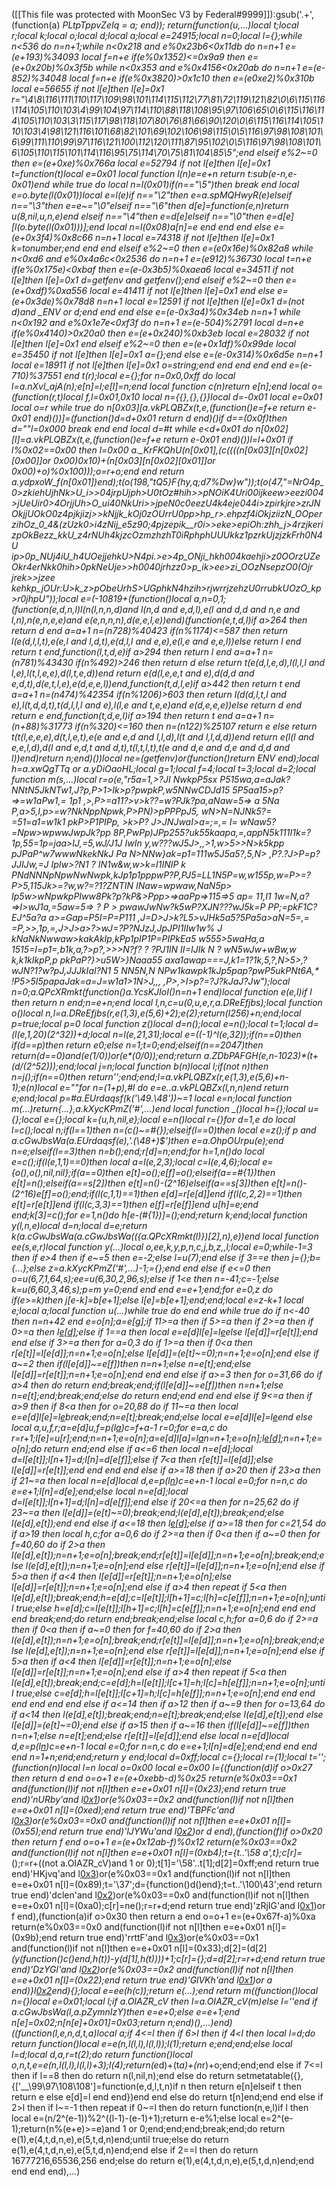 ([[This file was protected with MoonSec V3 by Federal#9999]]):gsub('.+', (function(a) _PLtpTppvZeIq = a; end)); return(function(u,...)local t;local r;local k;local o;local d;local a;local e=24915;local n=0;local l={};while n<536 do n=n+1;while n<0x218 and e%0x23b6<0x11db do n=n+1 e=(e+193)%34093 local f=n+e if(e%0x1352)<=0x9a9 then e=(e+0x20b)%0x3f5b while n<0x353 and e%0x4156<0x20ab do n=n+1 e=(e-852)%34048 local f=n+e if(e%0x3820)>0x1c10 then e=(e*0xe2)%0x310b local e=56655 if not l[e]then l[e]=0x1 r="\4\8\116\111\110\117\109\98\101\114\115\112\77\81\72\119\121\82\0\6\115\116\114\105\110\103\4\99\104\97\114\110\88\118\108\95\97\106\65\0\6\115\116\114\105\110\103\3\115\117\98\118\107\80\76\81\66\90\120\0\6\115\116\114\105\110\103\4\98\121\116\101\68\82\101\69\102\106\98\115\0\5\116\97\98\108\101\6\99\111\110\99\97\116\121\100\112\120\111\87\95\102\0\5\116\97\98\108\101\6\105\110\115\101\114\116\95\75\114\70\75\81\104\85\5";end elseif e%2~=0 then e=(e+0xe)%0x766a local e=52794 if not l[e]then l[e]=0x1 t=function(t)local e=0x01 local function l(n)e=e+n return t:sub(e-n,e-0x01)end while true do local n=l(0x01)if(n=="\5")then break end local e=o.byte(l(0x01))local e=l(e)if n=="\2"then e=a.spMQHwyR(e)elseif n=="\3"then e=e~="\0"elseif n=="\6"then d[e]=function(e,n)return u(8,nil,u,n,e)end elseif n=="\4"then e=d[e]elseif n=="\0"then e=d[e][l(o.byte(l(0x01)))];end local n=l(0x08)a[n]=e end end end else e=(e+0x3f4)%0x8c66 n=n+1 local e=74318 if not l[e]then l[e]=0x1 k=tonumber;end end end elseif e%2~=0 then e=(e*0x16e)%0x82a8 while n<0xd6 and e%0x4a6c<0x2536 do n=n+1 e=(e*912)%36730 local t=n+e if(e%0x175e)<0xbaf then e=(e-0x3b5)%0xaea6 local e=34511 if not l[e]then l[e]=0x1 d=getfenv and getfenv();end elseif e%2~=0 then e=(e+0xdf)%0xa556 local e=41411 if not l[e]then l[e]=0x1 end else e=(e+0x3de)%0x78d8 n=n+1 local e=12591 if not l[e]then l[e]=0x1 d=(not d)and _ENV or d;end end end else e=(e-0x3a4)%0x34eb n=n+1 while n<0x192 and e%0x1e7e<0xf3f do n=n+1 e=(e-504)%2791 local d=n+e if(e%0x4140)>0x20a0 then e=(e+0x240)%0xb3eb local e=28032 if not l[e]then l[e]=0x1 end elseif e%2~=0 then e=(e+0x1df)%0x99de local e=35450 if not l[e]then l[e]=0x1 a={};end else e=(e-0x314)%0x6d5e n=n+1 local e=18911 if not l[e]then l[e]=0x1 o=string;end end end end end e=(e-710)%37551 end t(r);local e={};for n=0x0,0xff do local l=a.nXvl_ajA(n);e[n]=l;e[l]=n;end local function c(n)return e[n];end local o=(function(r,t)local f,l=0x01,0x10 local n={{},{},{}}local d=-0x01 local e=0x01 local o=r while true do n[0x03][a.vkPLQBZx(t,e,(function()e=f+e return e-0x01 end)())]=(function()d=d+0x01 return d end)()if d==(0x0f)then d=""l=0x000 break end end local d=#t while e<d+0x01 do n[0x02][l]=a.vkPLQBZx(t,e,(function()e=f+e return e-0x01 end)())l=l+0x01 if l%0x02==0x00 then l=0x00 a._KrFKQhU(n[0x01],(c((((n[0x03][n[0x02][0x00]]or 0x00)*0x10)+(n[0x03][n[0x02][0x01]]or 0x00)+o)%0x100)));o=r+o;end end return a.ydpxoW_f(n[0x01])end);t(o(198,"tQ5}F{hy,q;d7%Dw}w"));t(o(47,"=NrO4p_0>zkiehUjhNk>U_i>>04jrpUjph>U0tOz#hih>>pNOiK4Uri00ijkeew>eezi004>jUeUir0>4OrjjUh>O_ui40NkUri>>jpeN0c0eezU4k4eje044i>zpirkjre>zrJNOkjjUOkO0z4pjkjizj>>_kNjjk_kOj0zOUrrU0pp>hp_r>.ehpzf4iOkjziizN_OOperzihOz_0_4&(zUzk0>i4zNij_e5z90;4pjzepik__r0i>>eke>epiOh:zhh_j>4rzjkeri zpOkBezz_kkU_z4rNUh4kjzcOzmzhzhT0iRphphUUUkkz1pzrkUjzjzkFrh0N4U ip>0p_NUj4iU_h4UOejjehkU>N4pi.>_e_>4p_ONji_hkh004kaehji>z0OOrzUZeOkr4erNkk0hih>0pkNeUje>>h0040jrhzz0_>p_ik>ee>zi_OOzNsepzO0(Ojr jrek>>jzee kehkp_jOUr:U>k_z>pObeUrhS>UGphkN4hzih>rjwrrjzehzU0rrubkUOzO_kp>r0jhpU"));local e=(-10819+(function()local a,n=0,1;(function(e,d,n,l)l(n(l,n,n,d)and l(n,d and e,d,l),e(l and d,d and n,e and l,n),n(e,n,e,e)and e(e,n,n,n),d(e,e,l,e))end)(function(e,t,d,l)if a>264 then return d end a=a+1 n=(n*728)%40423 if(n%1174)<=587 then return l(e(d,l,l,t),e(e,l and l,d,t),e(d,l,l and e,e),e(l,e and e,e,l))else return l end return t end,function(l,t,d,e)if a>294 then return l end a=a+1 n=(n*781)%43430 if(n%492)>246 then return d else return t(e(d,l,e,d),l(l,l,l and l,e),l(t,l,e,e),d(l,t,e,d))end return e(d(l,e,e,t and e),d(d,d and e,d,t),d(e,t,l,e),e(d,e,e,l))end,function(t,d,l,e)if a>442 then return t end a=a+1 n=(n*474)%42354 if(n%1206)>603 then return l(d(d,l,t,l and e),l(t,d,d,t),t(d,l,l,l and e),l(l,e and t,e,e)and e(d,e,e,e))else return d end return e end,function(t,d,e,l)if a>194 then return t end a=a+1 n=(n+88)%31773 if(n%320)<=160 then n=(n*122)%25107 return e else return t(t(l,e,e,e),d(t,l,e,t),e(e and e,d and l,l,d),l(t and l,l,d,d))end return e(l(l and e,e,l,d),d(l and e,d,t and d,t),t(l,t,l,t),t(e and d,e and d,e and d,d and l))end)return n;end)())local ne=(getfenv)or(function()return _ENV end);local h=a._xwQgTTq or a.yDiOaoHL;local g=1;local f=4;local t=3;local d=2;local function m(s,...)local r=o(e,"r5a=1,>?JI NwkpP5sx _P515wa,a=aJak?  NNtN5JkNTw1,J?p,P>1>Ik>p?pwpkP,w5NNwCDJd15 5P5aa15>p?=>=w1aPw1,= 1p1 ,>,P>=a11?>v>k??=w?PJk?pa,aNaw=5=> a 5Na P,a>5,I,p>=w?NkNppNpwk,P>PN)>pPPPpJ5, wN>N=NJNk5?= =51=a1=w1k1 pkP>P1PIPp, >k>P? J>JNJwaI>a=;=,= I= wNaw5?=Npw>wpwwJwpJk?pp 8P,PwPp)JPp255?uk55kaapa,=,appN5k111I1k=?1p,55=1p=jaa>IJ,=5,wJ/J1J IwIn y,w???wJ5J>,,>1,w>5>>N>k5kpp pJPaP^w7wwwNkekNkJ Pa N>NNw}ak=p1=111w5J5a5?,5,N> ,P?.?J>P=p?JJIJw,=J IpIw>?N1 ? IN1w&w,w>k=I1INIP k PNdNNNpNpwNwNwpk,kJp1p1pppwP?P,PJ5=LL1N5P=w,w155p,w=P>=?P>5,115Jk>=?w,w?=?1?ZNTIN INaw=wpwaw,NaN5p> Ip5w>wNpwkpPIww8Pk?p?kP&>Ppp>=>aaPp=>115_=>5 ap= 11,I1 1w=N,a?=>I>wJ1a,=5aw=5=> ? P > pwawJwNw?k5wP?XJN???wJ5k=P PP;=pkF1C?EJ^5a?a a>=Gap=P5I=P=P111 ,J=D>J>k?L5>vJHk5a5?5Pa5a>aN=5=,= =P,>>,1p,=,J>J>a>?>wJ=?P?NJzJ,JpJPI1IIw1w% J kNaNkNwwaw>kakAkIp,kPp1pIP1P=PIPkEa5 _w555>5waHa,a 1515=I=p1=,b1k,a,?>p?,>>>N?f? ? ?PJ1IN II=IJIk N ? wN5wJw+wBw,w k,k1kIkpP,p pkPaP?}>u5W>}Naaa55 axa1awap===J,k1=1?1k,5,?,N>5>,?wJN?1?w?pJ,JJJkIaI?N1 5   NN5N,N NPw1kawpk1kJp5pap?pwP5ukPNt6A,* !P5>5I5papaJak=a=J=w1a1>1N>J,,, ,P>,>I>p?=?J?kJaJ?Jw");local n=0;a.QPcXRmkt(function()a.YcsKJIoI()n=n+1 end)local function e(e,l)if l then return n end;n=e+n;end local l,n,c=u(0,u,e,r,a.DReEfjbs);local function o()local n,l=a.DReEfjbs(r,e(1,3),e(5,6)+2);e(2);return(l*256)+n;end;local p=true;local p=0 local function z()local d=n();local e=n();local t=1;local d=(l(e,1,20)*(2^32))+d;local n=l(e,21,31);local e=((-1)^l(e,32));if(n==0)then if(d==p)then return e*0;else n=1;t=0;end;elseif(n==2047)then return(d==0)and(e*(1/0))or(e*(0/0));end;return a.ZDbPAFGH(e,n-1023)*(t+(d/(2^52)));end;local j=n;local function b(n)local l;if(not n)then n=j();if(n==0)then return'';end;end;l=a.vkPLQBZx(r,e(1,3),e(5,6)+n-1);e(n)local e=""for n=(1+p),#l do e=e..a.vkPLQBZx(l,n,n)end return e;end;local p=#a.EUrdaqsf(k('\49.\48'))~=1 local e=n;local function m(...)return{...},a.kXycKPmZ('#',...)end local function _()local h={};local u={};local e={};local k={u,h,nil,e};local e=n()local r={}for d=1,e do local l=c();local n;if(l==1)then n=(c()~=#{});elseif(l==0)then local e=z();if p and a.cGwJbsWa(a.EUrdaqsf(e),'.(\48+)$')then e=a.OhpOUrpu(e);end n=e;elseif(l==3)then n=b();end;r[d]=n;end;for h=1,n()do local e=c();if(l(e,1,1)==0)then local a=l(e,2,3);local c=l(e,4,6);local e={o(),o(),nil,nil};if(a==0)then e[t]=o();e[f]=o();elseif(a==#{1})then e[t]=n();elseif(a==s[2])then e[t]=n()-(2^16)elseif(a==s[3])then e[t]=n()-(2^16)e[f]=o();end;if(l(c,1,1)==1)then e[d]=r[e[d]]end if(l(c,2,2)==1)then e[t]=r[e[t]]end if(l(c,3,3)==1)then e[f]=r[e[f]]end u[h]=e;end end;k[3]=c();for e=1,n()do h[e-(#{1})]=_();end;return k;end;local function y(l,n,e)local d=n;local d=e;return k(a.cGwJbsWa(a.cGwJbsWa(({a.QPcXRmkt(l)})[2],n),e))end local function ee(s,e,r)local function y(...)local o,ee,k,y,p,n,c,j,b,z,_,l;local e=0;while-1<e do if e>=3 then if e>4 then if e~=5 then e=-2;else l=u(7);end else if 3==e then j={};b={...};else z=a.kXycKPmZ('#',...)-1;_={};end end else if e<=0 then o=u(6,7,1,64,s);ee=u(6,30,2,96,s);else if 1<e then n=-41;c=-1;else k=u(6,60,3,46,s);p=m y=0;end end end e=e+1;end;for e=0,z do if(e>=k)then j[e-k]=b[e+1];else l[e]=b[e+1];end;end;local e=z-k+1 local e;local a;local function u(...)while true do end end while true do if n<-40 then n=n+42 end e=o[n];a=e[g];if 11>=a then if 5>=a then if 2>=a then if 0>=a then l[e[d]]();else if 1==a then local e=e[d]l[e]=l[e](h(l,e+1,c))else l[e[d]]=r[e[t]];end end else if 3>=a then for a=0,3 do if 1>=a then if 0<a then r[e[t]]=l[e[d]];n=n+1;e=o[n];else l[e[d]]=(e[t]~=0);n=n+1;e=o[n];end else if a~=2 then if(l[e[d]]~=e[f])then n=n+1;else n=e[t];end;else l[e[d]]=r[e[t]];n=n+1;e=o[n];end end end else if a>=3 then for o=31,66 do if a>4 then do return end;break;end;if(l[e[d]]~=e[f])then n=n+1;else n=e[t];end;break;end;else do return end;end end end else if 9<=a then if a>9 then if 8<a then for o=20,88 do if 11~=a then local e=e[d]l[e]=l[e](h(l,e+1,c))break;end;n=e[t];break;end;else local e=e[d]l[e]=l[e](h(l,e+1,c))end else local a,u,f,r;a=e[d]u,f=p(l[a](h(l,a+1,e[t])))c=f+a-1 r=0;for e=a,c do r=r+1;l[e]=u[r];end;n=n+1;e=o[n];a=e[d]l[a]=l[a](h(l,a+1,c))n=n+1;e=o[n];l[e[d]]();n=n+1;e=o[n];do return end;end else if a<=6 then local n=e[d];local d=l[e[t]];l[n+1]=d;l[n]=d[e[f]];else if 7<a then r[e[t]]=l[e[d]];else l[e[d]]=r[e[t]];end end end end else if a>=18 then if a>20 then if 23>a then if 21~=a then local n=e[d]local d,e=p(l[n](h(l,n+1,e[t])))c=e+n-1 local e=0;for n=n,c do e=e+1;l[n]=d[e];end;else local n=e[d];local d=l[e[t]];l[n+1]=d;l[n]=d[e[f]];end else if 20<=a then for n=25,62 do if 23~=a then l[e[d]]=(e[t]~=0);break;end;l(e[d],e[t]);break;end;else l(e[d],e[t]);end end else if a<=18 then l[e[d]]();else if a>=18 then for c=21,54 do if a>19 then local h,c;for a=0,6 do if 2>=a then if 0<a then if a~=0 then for f=40,60 do if 2>a then l(e[d],e[t]);n=n+1;e=o[n];break;end;r[e[t]]=l[e[d]];n=n+1;e=o[n];break;end;else l(e[d],e[t]);n=n+1;e=o[n];end else r[e[t]]=l[e[d]];n=n+1;e=o[n];end else if 5>a then if a<4 then l[e[d]]=r[e[t]];n=n+1;e=o[n];else l[e[d]]=r[e[t]];n=n+1;e=o[n];end else if a>4 then repeat if 5<a then l(e[d],e[t]);break;end;h=e[d];c=l[e[t]];l[h+1]=c;l[h]=c[e[f]];n=n+1;e=o[n];until true;else h=e[d];c=l[e[t]];l[h+1]=c;l[h]=c[e[f]];n=n+1;e=o[n];end end end end break;end;do return end;break;end;else local c,h;for a=0,6 do if 2>=a then if 0<a then if a~=0 then for f=40,60 do if 2>a then l(e[d],e[t]);n=n+1;e=o[n];break;end;r[e[t]]=l[e[d]];n=n+1;e=o[n];break;end;else l(e[d],e[t]);n=n+1;e=o[n];end else r[e[t]]=l[e[d]];n=n+1;e=o[n];end else if 5>a then if a<4 then l[e[d]]=r[e[t]];n=n+1;e=o[n];else l[e[d]]=r[e[t]];n=n+1;e=o[n];end else if a>4 then repeat if 5<a then l(e[d],e[t]);break;end;c=e[d];h=l[e[t]];l[c+1]=h;l[c]=h[e[f]];n=n+1;e=o[n];until true;else c=e[d];h=l[e[t]];l[c+1]=h;l[c]=h[e[f]];n=n+1;e=o[n];end end end end end end end else if a<=14 then if a>12 then if a~=9 then for o=13,64 do if a<14 then l(e[d],e[t]);break;end;n=e[t];break;end;else l(e[d],e[t]);end else l[e[d]]=(e[t]~=0);end else if a>15 then if a~=16 then if(l[e[d]]~=e[f])then n=n+1;else n=e[t];end;else r[e[t]]=l[e[d]];end else local n=e[d]local d,e=p(l[n](h(l,n+1,e[t])))c=e+n-1 local e=0;for n=n,c do e=e+1;l[n]=d[e];end;end end end end n=1+n;end;end;return y end;local d=0xff;local c={};local r=(1);local t='';(function(n)local l=n local o=0x00 local e=0x00 l={(function(d)if o>0x27 then return d end o=o+1 e=(e+0xebb-d)%0x25 return(e%0x03==0x1 and(function(l)if not n[l]then e=e+0x01 n[l]=(0x23);end return true end)'nURby'and l[0x1](0x1d8+d))or(e%0x03==0x2 and(function(l)if not n[l]then e=e+0x01 n[l]=(0xed);end return true end)'TBPFc'and l[0x3](d+0xa9))or(e%0x03==0x0 and(function(l)if not n[l]then e=e+0x01 n[l]=(0x55);end return true end)'lJYWu'and l[0x2](d+0x364))or d end),(function(f)if o>0x20 then return f end o=o+1 e=(e+0x12ab-f)%0x12 return(e%0x03==0x2 and(function(l)if not n[l]then e=e+0x01 n[l]=(0xb4);t={t..'\58 a',t};c[r]=_();r=r+((not a.OIAZR_cV)and 1 or 0);t[1]='\58'..t[1];d[2]=0xff;end return true end)'HKjvq'and l[0x3](0xc7+f))or(e%0x03==0x1 and(function(l)if not n[l]then e=e+0x01 n[l]=(0x89);t='\37';d={function()d()end};t=t..'\100\43';end return true end)'dclen'and l[0x2](f+0x1a8))or(e%0x03==0x0 and(function(l)if not n[l]then e=e+0x01 n[l]=(0xa0);c[r]=ne();r=r+d;end return true end)'zRjIG'and l[0x1](f+0x17e))or f end),(function(a)if o>0x30 then return a end o=o+1 e=(e+0x67f-a)%0xa return(e%0x03==0x0 and(function(l)if not n[l]then e=e+0x01 n[l]=(0x9b);end return true end)'rrttF'and l[0x3](0xca+a))or(e%0x03==0x1 and(function(l)if not n[l]then e=e+0x01 n[l]=(0x33);d[2]=(d[2]*(y(function()c()end,h(t))-y(d[1],h(t))))+1;c[r]={};d=d[2];r=r+d;end return true end)'DzYGl'and l[0x2](a+0x33a))or(e%0x03==0x2 and(function(l)if not n[l]then e=e+0x01 n[l]=(0x22);end return true end)'GlVKh'and l[0x1](a+0x39c))or a end)}l[0x2](0x1a81)end){};local e=ee(h(c));return e(...);end return m((function()local n={}local e=0x01;local l;if a.OIAZR_cV then l=a.OIAZR_cV(m)else l=''end if a.cGwJbsWa(l,a.pZymnIzY)then e=e+0;else e=e+1;end n[e]=0x02;n[n[e]+0x01]=0x03;return n;end)(),...)end)((function(l,e,n,d,t,a)local a;if 4<=l then if 6>l then if 4<l then local l=d;do return function()local e=e(n,l(l,l),l(l,l));l(1);return e;end;end;else local l=d;local d,a,r=t(2);do return function()local o,n,t,e=e(n,l(l,l),l(l,l)+3);l(4);return(e*d)+(t*a)+(n*r)+o;end;end;end else if 7<=l then if l==8 then do return n(l,nil,n);end else do return setmetatable({},{['__\99\97\108\108']=function(e,d,l,t,n)if n then return e[n]elseif t then return e else e[d]=l end end})end end else do return t[n]end;end end else if 2>l then if l~=-1 then repeat if 0~=l then do return function(n,e,l)if l then local e=(n/2^(e-1))%2^((l-1)-(e-1)+1);return e-e%1;else local e=2^(e-1);return(n%(e+e)>=e)and 1 or 0;end;end;end;break;end;do return e(1),e(4,t,d,n,e),e(5,t,d,n)end;until true;else do return e(1),e(4,t,d,n,e),e(5,t,d,n)end;end else if 2==l then do return 16777216,65536,256 end;else do return e(1),e(4,t,d,n,e),e(5,t,d,n)end;end end end end),...)
